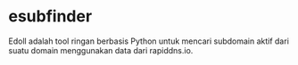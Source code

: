 # esubfinder
Edoll adalah tool ringan berbasis Python untuk mencari subdomain aktif dari suatu domain menggunakan data dari rapiddns.io.
